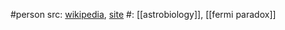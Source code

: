 #person 
src: [wikipedia](https://en.wikipedia.org/wiki/Milan_M._%C4%86irkovi%C4%87), [site](https://mcirkovic.aob.rs) 
#: [[astrobiology]], [[fermi paradox]] 

